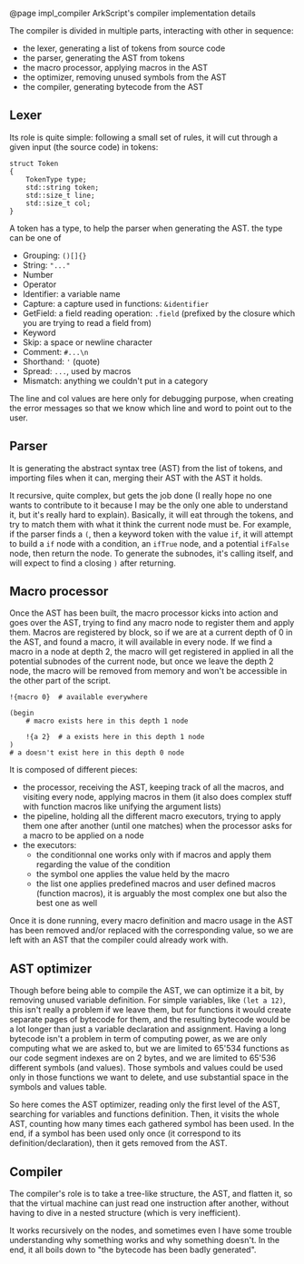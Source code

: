 @page impl_compiler ArkScript's compiler implementation details

The compiler is divided in multiple parts, interacting with other in sequence:
* the lexer, generating a list of tokens from source code
* the parser, generating the AST from tokens
* the macro processor, applying macros in the AST
* the optimizer, removing unused symbols from the AST
* the compiler, generating bytecode from the AST

## Lexer

Its role is quite simple: following a small set of rules, it will cut through a given input (the source code) in tokens:

~~~~{.cpp}
struct Token
{
    TokenType type;
    std::string token;
    std::size_t line;
    std::size_t col;
}
~~~~

A token has a type, to help the parser when generating the AST. the type can be one of
* Grouping: `()[]{}`
* String: `"..."`
* Number
* Operator
* Identifier: a variable name
* Capture: a capture used in functions: `&identifier`
* GetField: a field reading operation: `.field` (prefixed by the closure which you are trying to read a field from)
* Keyword
* Skip: a space or newline character
* Comment: `#...\n`
* Shorthand: `'` (quote)
* Spread: `...`, used by macros
* Mismatch: anything we couldn't put in a category

The line and col values are here only for debugging purpose, when creating the error messages so that we know which line and word to point out to the user.

## Parser

It is generating the abstract syntax tree (AST) from the list of tokens, and importing files when it can, merging their AST with the AST it holds.

It recursive, quite complex, but gets the job done (I really hope no one wants to contribute to it because I may be the only one able to understand it, but it's really hard to explain). Basically, it will eat through the tokens, and try to match them with what it think the current node must be. For example, if the parser finds a `(`, then a keyword token with the value `if`, it will attempt to build a `if` node with a condition, an `ifTrue` node, and a potential `ifFalse` node, then return the node. To generate the subnodes, it's calling itself, and will expect to find a closing `)` after returning.

## Macro processor

Once the AST has been built, the macro processor kicks into action and goes over the AST, trying to find any macro node to register them and apply them. Macros are registered by block, so if we are at a current depth of 0 in the AST, and found a macro, it will available in every node. If we find a macro in a node at depth 2, the macro will get registered in applied in all the potential subnodes of the current node, but once we leave the depth 2 node, the macro will be removed from memory and won't be accessible in the other part of the script.

~~~~{.lisp}
!{macro 0}  # available everywhere

(begin
    # macro exists here in this depth 1 node

    !{a 2}  # a exists here in this depth 1 node
)
# a doesn't exist here in this depth 0 node
~~~~

It is composed of different pieces:
* the processor, receiving the AST, keeping track of all the macros, and visiting every node, applying macros in them (it also does complex stuff with function macros like unifying the argument lists)
* the pipeline, holding all the different macro executors, trying to apply them one after another (until one matches) when the processor asks for a macro to be applied on a node
* the executors:
    * the conditionnal one works only with if macros and apply them regarding the value of the condition
    * the symbol one applies the value held by the macro
    * the list one applies predefined macros and user defined macros (function macros), it is arguably the most complex one but also the best one as well

Once it is done running, every macro definition and macro usage in the AST has been removed and/or replaced with the corresponding value, so we are left with an AST that the compiler could already work with.

## AST optimizer

Though before being able to compile the AST, we can optimize it a bit, by removing unused variable definition. For simple variables, like `(let a 12)`, this isn't really a problem if we leave them, but for functions it would create separate pages of bytecode for them, and the resulting bytecode would be a lot longer than just a variable declaration and assignment. Having a long bytecode isn't a problem in term of computing power, as we are only computing what we are asked to, but we are limited to 65'534 functions as our code segment indexes are on 2 bytes, and we are limited to 65'536 different symbols (and values). Those symbols and values could be used only in those functions we want to delete, and use substantial space in the symbols and values table.

So here comes the AST optimizer, reading only the first level of the AST, searching for variables and functions definition. Then, it visits the whole AST, counting how many times each gathered symbol has been used. In the end, if a symbol has been used only once (it correspond to its definition/declaration), then it gets removed from the AST.

## Compiler

The compiler's role is to take a tree-like structure, the AST, and flatten it, so that the virtual machine can just read one instruction after another, without having to dive in a nested structure (which is very inefficient).

It works recursively on the nodes, and sometimes even I have some trouble understanding why something works and why something doesn't. In the end, it all boils down to "the bytecode has been badly generated".
